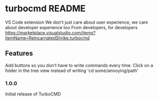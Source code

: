 # turbocmd README
VS Code extension
We don't just care about user experience, we care about developer experience too
From developers, for developers
https://marketplace.visualstudio.com/items?itemName=ReincarnatedShrike.turbocmd

## Features
Add buttons so you don't have to write commands every time. 
Click on a folder in the tree view instead of writing 'cd some/annoying/path'

### 1.0.0

Initial release of TurboCMD
